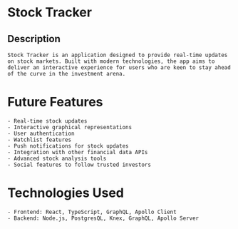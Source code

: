 # Stock Tracker

## Description

    Stock Tracker is an application designed to provide real-time updates on stock markets. Built with modern technologies, the app aims to deliver an interactive experience for users who are keen to stay ahead of the curve in the investment arena.

# Future Features

    - Real-time stock updates
    - Interactive graphical representations
    - User authentication
    - Watchlist features
    - Push notifications for stock updates
    - Integration with other financial data APIs
    - Advanced stock analysis tools
    - Social features to follow trusted investors

# Technologies Used

    - Frontend: React, TypeScript, GraphQL, Apollo Client
    - Backend: Node.js, PostgresQL, Knex, GraphQL, Apollo Server
